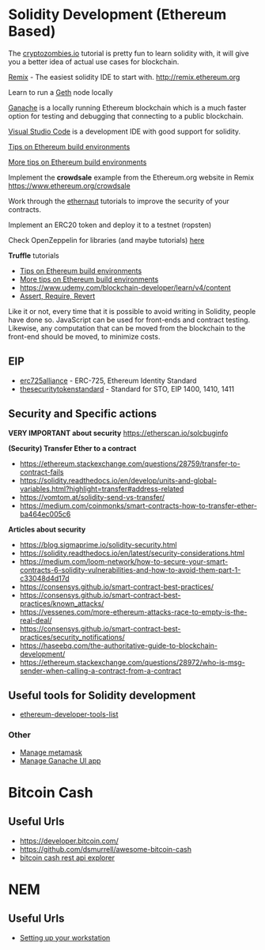 # Solidity Development (Ethereum Based)

The [cryptozombies.io](cryptozombies.io) tutorial is pretty fun to learn solidity with, it will give you a better idea of actual use cases for blockchain.

[Remix](https://remix.ethereum.org) - The easiest solidity IDE to start with.
http://remix.ethereum.org

Learn to run a [Geth](https://geth.ethereum.org/) node locally

[Ganache](https://truffleframework.com/ganache) is a locally running Ethereum blockchain which is a much faster option for testing and debugging that connecting to a public blockchain.

[Visual Studio Code](techhq_development/development_environments.md) is a development IDE with good support for solidity.

[Tips on Ethereum build environments](https://medium.com/@davekaj/solidity-tips-and-tricks-for-beginners-building-their-first-dapp-on-ethereum-fed32d6a19ac)

[More tips on Ethereum build environments](https://medium.com/coinmonks/what-we-learned-building-our-first-dapp-28b01f9fc244)

Implement the **crowdsale** example from the Ethereum.org website in Remix
https://www.ethereum.org/crowdsale

Work through the [ethernaut](https://ethernaut.openzeppelin.com/) tutorials to improve the security of your contracts.

Implement an ERC20 token and deploy it to a testnet (ropsten)

Check OpenZeppelin for libraries (and maybe tutorials) [here](https://blog.openzeppelin.com/guides/)

**Truffle** tutorials
  
  * [Tips on Ethereum build environments](https://medium.com/@davekaj/solidity-tips-and-tricks-for-beginners-building-their-first-dapp-on-ethereum-fed32d6a19ac)
  * [More tips on Ethereum build environments](https://medium.com/coinmonks/what-we-learned-building-our-first-dapp-28b01f9fc244)
  * https://www.udemy.com/blockchain-developer/learn/v4/content
  * [Assert, Require, Revert](https://medium.com/@kscarbrough1/writing-solidity-unit-tests-for-testing-assert-require-and-revert-conditions-using-truffle-2e182d91a40f)

Like it or not, every time that it is possible to avoid writing in Solidity, people have done so. JavaScript can be used for front-ends and contract testing. Likewise, any computation that can be moved from the blockchain to the front-end should be moved, to minimize costs.

## EIP
  * [erc725alliance](https://erc725alliance.org/) - ERC-725, Ethereum Identity Standard
  * [thesecuritytokenstandard](https://thesecuritytokenstandard.org/) - Standard for STO, EIP 1400, 1410, 1411


## Security and Specific actions

**VERY IMPORTANT about security** https://etherscan.io/solcbuginfo

**(Security) Transfer Ether to a contract**
  * https://ethereum.stackexchange.com/questions/28759/transfer-to-contract-fails
  * https://solidity.readthedocs.io/en/develop/units-and-global-variables.html?highlight=transfer#address-related
  * https://vomtom.at/solidity-send-vs-transfer/
  * https://medium.com/coinmonks/smart-contracts-how-to-transfer-ether-ba464ec005c6

**Articles about security**
  * https://blog.sigmaprime.io/solidity-security.html
  * https://solidity.readthedocs.io/en/latest/security-considerations.html
  * https://medium.com/loom-network/how-to-secure-your-smart-contracts-6-solidity-vulnerabilities-and-how-to-avoid-them-part-1-c33048d4d17d
  * https://consensys.github.io/smart-contract-best-practices/
  * https://consensys.github.io/smart-contract-best-practices/known_attacks/
  * https://vessenes.com/more-ethereum-attacks-race-to-empty-is-the-real-deal/
  * https://consensys.github.io/smart-contract-best-practices/security_notifications/
  * https://haseebq.com/the-authoritative-guide-to-blockchain-development/
  * https://ethereum.stackexchange.com/questions/28972/who-is-msg-sender-when-calling-a-contract-from-a-contract

## Useful tools for Solidity development
  * [ethereum-developer-tools-list](https://github.com/ConsenSys/ethereum-developer-tools-list)

### Other
  * [Manage metamask](techhq_development/manage_metamask.md)
  * [Manage Ganache UI app](techhq_development/manage_ganache_ui.md)


# Bitcoin Cash
## Useful Urls
  * https://developer.bitcoin.com/
  * https://github.com/dsmurrell/awesome-bitcoin-cash
  * [bitcoin cash rest api explorer](https://rest.bitcoin.com/#/block/blockDetails)

# NEM
## Useful Urls
  * [Setting up your workstation](https://nemtech.github.io/getting-started/setup-workstation.html)
